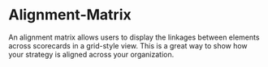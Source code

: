 # Alignment-Matrix
An alignment matrix allows users to display the linkages between elements across scorecards in a grid-style view. This is a great way to show how your strategy is aligned across your organization.

